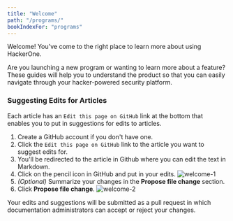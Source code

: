 ```yaml
---
title: "Welcome"
path: "/programs/"
bookIndexFor: "programs"
---
```


Welcome! You've come to the right place to learn more about using HackerOne. 

Are you launching a new program or wanting to learn more about a feature? These guides will help you to understand the product so that you can easily navigate through your hacker-powered security platform. 

### Suggesting Edits for Articles
Each article has an `Edit this page on GitHub` link at the bottom that enables you to put in suggestions for edits to articles. 

1. Create a GitHub account if you don't have one. 
2. Click the `Edit this page on GitHub` link to the article you want to suggest edits for.
3. You'll be redirected to the article in Github where you can edit the text in Markdown. 
4. Click on the pencil icon in GitHub and put in your edits.
![welcome-1](https://github.com/Hacker0x01/docs.hackerone.com/blob/master/docs/programs/images/welcome-1.png?raw=true)
5. *(Optional)* Summarize your changes in the **Propose file change** section. 
6. Click **Propose file change**.
![welcome-2](https://github.com/Hacker0x01/docs.hackerone.com/blob/master/docs/programs/images/welcome-2.png?raw=true)

Your edits and suggestions will be submitted as a pull request in which documentation administrators can accept or reject your changes. 
